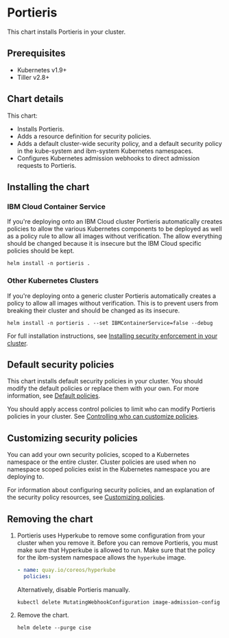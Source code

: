 # Portieris

This chart installs Portieris in your cluster.

## Prerequisites

* Kubernetes v1.9+
* Tiller v2.8+

## Chart details

This chart:
* Installs Portieris.
* Adds a resource definition for security policies.
* Adds a default cluster-wide security policy, and a default security policy in the kube-system and ibm-system Kubernetes namespaces.
* Configures Kubernetes admission webhooks to direct admission requests to Portieris.

## Installing the chart

### IBM Cloud Container Service

If you're deploying onto an IBM Cloud cluster Portieris automatically creates policies to allow the various Kubernetes components to be deployed as well as a policy rule to allow all images without verification. The allow everything should be changed because it is insecure but the IBM Cloud specific policies should be kept.

```
helm install -n portieris .
```

### Other Kubernetes Clusters

If you're deploying onto a generic cluster Portieris automatically creates a policy to allow all images without verification. This is to prevent users from breaking their cluster and should be changed as its insecure.

```
helm install -n portieris . --set IBMContainerService=false --debug
```

For full installation instructions, see [Installing security enforcement in your cluster](https://console.bluemix.net/docs/services/Registry/registry_security_enforce.html#sec_enforcer_install).

## Default security policies

This chart installs default security policies in your cluster. You should modify the default policies or replace them with your own. For more information, see [Default policies](https://console.bluemix.net/docs/services/Registry/registry_security_enforce.html#default_policies).

You should apply access control policies to limit who can modify Portieris policies in your cluster. See [Controlling who can customize policies](https://console.bluemix.net/docs/services/Registry/registry_security_enforce.html#assign_user_policy).

## Customizing security policies

You can add your own security policies, scoped to a Kubernetes namespace or the entire cluster. Cluster policies are used when no namespace scoped policies exist in the Kubernetes namespace you are deploying to.

For information about configuring security policies, and an explanation of the security policy resources, see [Customizing policies](https://console.bluemix.net/docs/services/Registry/registry_security_enforce.html#customize_policies).

## Removing the chart

1. Portieris uses Hyperkube to remove some configuration from your cluster when you remove it. Before you can remove Portieris, you must make sure that Hyperkube is allowed to run. Make sure that the policy for the ibm-system namespace allows the `hyperkube` image.
    ```yaml
    - name: quay.io/coreos/hyperkube
      policies:
    ```
    Alternatively, disable Portieris manually.
    ```
    kubectl delete MutatingWebhookConfiguration image-admission-config 
    ```
2. Remove the chart.
    ```
    helm delete --purge cise
    ```
